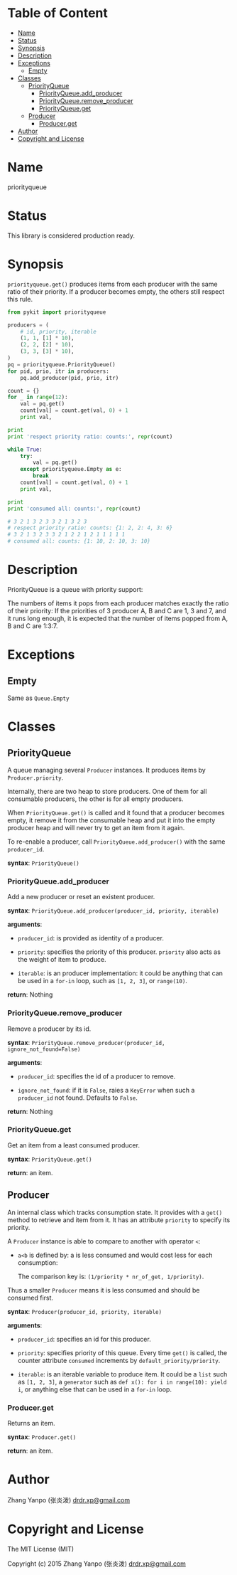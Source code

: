 <!-- START doctoc generated TOC please keep comment here to allow auto update -->
<!-- DON'T EDIT THIS SECTION, INSTEAD RE-RUN doctoc TO UPDATE -->
#   Table of Content

- [Name](#name)
- [Status](#status)
- [Synopsis](#synopsis)
- [Description](#description)
- [Exceptions](#exceptions)
  - [Empty](#empty)
- [Classes](#classes)
  - [PriorityQueue](#priorityqueue)
    - [PriorityQueue.add_producer](#priorityqueueadd_producer)
    - [PriorityQueue.remove_producer](#priorityqueueremove_producer)
    - [PriorityQueue.get](#priorityqueueget)
  - [Producer](#producer)
    - [Producer.get](#producerget)
- [Author](#author)
- [Copyright and License](#copyright-and-license)

<!-- END doctoc generated TOC please keep comment here to allow auto update -->

#   Name

priorityqueue

#   Status

This library is considered production ready.

#   Synopsis

`priorityqueue.get()` produces items from each producer with the same ratio of
their priority.
If a producer becomes empty, the others still respect this rule.

```python
from pykit import priorityqueue

producers = (
    # id, priority, iterable
    (1, 1, [1] * 10),
    (2, 2, [2] * 10),
    (3, 3, [3] * 10),
)
pq = priorityqueue.PriorityQueue()
for pid, prio, itr in producers:
    pq.add_producer(pid, prio, itr)

count = {}
for _ in range(12):
    val = pq.get()
    count[val] = count.get(val, 0) + 1
    print val,

print
print 'respect priority ratio: counts:', repr(count)

while True:
    try:
        val = pq.get()
    except priorityqueue.Empty as e:
        break
    count[val] = count.get(val, 0) + 1
    print val,

print
print 'consumed all: counts:', repr(count)

# 3 2 1 3 2 3 3 2 1 3 2 3
# respect priority ratio: counts: {1: 2, 2: 4, 3: 6}
# 3 2 1 3 2 3 3 2 1 2 2 1 2 1 1 1 1 1
# consumed all: counts: {1: 10, 2: 10, 3: 10}
```

#   Description

PriorityQueue is a queue with priority support:

The numbers of items it pops from each producer matches exactly the ratio of their priority:
If the priorities of 3 producer A, B and C are 1, 3 and 7, and it runs long
enough, it is expected that the number of items popped from A, B and C are
1:3:7.

#   Exceptions

##  Empty

Same as `Queue.Empty`


#   Classes


##  PriorityQueue

A queue managing several `Producer` instances.
It produces items by `Producer.priority`.

Internally, there are two heap to store producers.
One of them for all consumable producers, the other is for all empty producers.

When `PriorityQueue.get()` is called and it found that a producer becomes empty,
it remove it from the consumable heap and put it into the empty producer heap
and will never try to get an item from it again.

To re-enable a producer, call `PriorityQueue.add_producer()` with the same
`producer_id`.

**syntax**:
`PriorityQueue()`


###  PriorityQueue.add_producer

Add a new producer or reset an existent producer.

**syntax**:
`PriorityQueue.add_producer(producer_id, priority, iterable)`

**arguments**:

-   `producer_id`:
    is provided as identity of a producer.

-   `priority`:
    specifies the priority of this producer.
    `priority` also acts as the weight of item to produce.

-   `iterable`:
    is an producer implementation: it could be anything that can be used in a
    `for-in` loop, such as `[1, 2, 3]`, or `range(10)`.

**return**:
Nothing


###  PriorityQueue.remove_producer

Remove a producer by its id.

**syntax**:
`PriorityQueue.remove_producer(producer_id, ignore_not_found=False)`

**arguments**:

-   `producer_id`:
    specifies the id of a producer to remove.

-   `ignore_not_found`:
    if it is `False`, raies a `KeyError` when such a `producer_id` not found.
    Defaults to `False`.

**return**:
Nothing


###  PriorityQueue.get

Get an item from a least consumed producer.

**syntax**:
`PriorityQueue.get()`

**return**:
an item.


##  Producer

An internal class which tracks consumption state.
It provides with a `get()` method to retrieve and item from it.
It has an attribute `priority` to specify its priority.

A `Producer` instance is able to compare to another with operator `<`:

-   `a<b` is defined by: a is less consumed and would cost less for each
    consumption:

    The comparison key is: `(1/priority * nr_of_get, 1/priority)`.

Thus a smaller `Producer` means it is less consumed and should be consumed first.

**syntax**:
`Producer(producer_id, priority, iterable)`

**arguments**:

-   `producer_id`:
    specifies an id for this producer.

-   `priority`:
    specifies priority of this queue.
    Every time `get()` is called, the counter attribute `consumed` increments by
    `default_priority/priority`.

-   `iterable`:
    is an iterable variable to produce item.
    It could be a `list` such as `[1, 2, 3]`, a `generator` such as `def x(): for i in range(10): yield i`,
    or anything else that can be used in a `for-in` loop.

###  Producer.get

Returns an item.

**syntax**:
`Producer.get()`

**return**:
an item.


#   Author

Zhang Yanpo (张炎泼) <drdr.xp@gmail.com>

#   Copyright and License

The MIT License (MIT)

Copyright (c) 2015 Zhang Yanpo (张炎泼) <drdr.xp@gmail.com>
